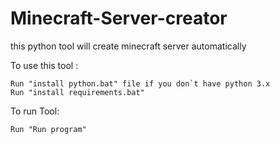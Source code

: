 # Minecraft-Server-creator
this python tool will create minecraft server automatically



To use this tool :
```Download repozitory
Run "install python.bat" file if you don`t have python 3.x
Run "install requirements.bat"
```

To run Tool:
```
Run "Run program"
```
